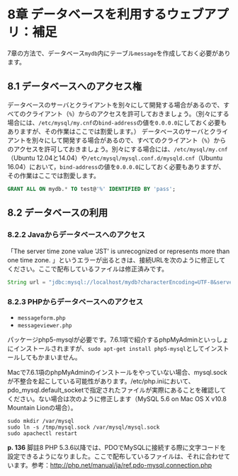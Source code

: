 # 8章 データベースを利用するウェブアプリ：補足

7章の方法で、データベース`mydb`内にテーブル`message`を作成しておく必要があります。

## 8.1 データベースへのアクセス権

データベースのサーバとクライアントを別々にして開発する場合があるので、すべてのクライアント（`%`）からのアクセスを許可しておきましょう。（別々にする場合には、`/etc/mysql/my.cnf`の`bind-address`の値を`0.0.0.0`にしておく必要もありますが、その作業はここでは割愛します。）
データベースのサーバとクライアントを別々にして開発する場合があるので、すべてのクライアント（`%`）からのアクセスを許可しておきましょう。別々にする場合には、`/etc/mysql/my.cnf`（Ubuntu 12.04と14.04）や`/etc/mysql/mysql.conf.d/mysqld.cnf`（Ubuntu 16.04）において，`bind-address`の値を`0.0.0.0`にしておく必要もありますが、その作業はここでは割愛します。

```sql
GRANT ALL ON mydb.* TO test@'%' IDENTIFIED BY 'pass';
```

## 8.2 データベースの利用

### 8.2.2 Javaからデータベースへのアクセス

「The server time zone value 'JST' is unrecognized or represents more than one time zone. 」というエラーが出るときは、接続URLを次のように修正してください。ここで配布しているファイルは修正済みです。

```java
String url = "jdbc:mysql://localhost/mydb?characterEncoding=UTF-8&serverTimezone=JST";
```

### 8.2.3 PHPからデータベースへのアクセス

* `messageform.php`
* `messageviewer.php`

パッケージphp5-mysqlが必要です。7.6.1項で紹介するphpMyAdminといっしょにインストールされますが、`sudo apt-get install php5-mysql`としてインストールしてもかまいません。

Macで7.6.1項のphpMyAdminのインストールをやっていない場合、mysql.sockが不整合を起こしている可能性があります。/etc/php.iniにおいて、pdo_mysql.default_socketで指定されたファイルが実際にあることを確認してください。ない場合は次のように修正します（MySQL 5.6 on Mac OS X v10.8 Mountain Lionの場合）。

```
sudo mkdir /var/mysql
sudo ln -s /tmp/mysql.sock /var/mysql/mysql.sock
sudo apachectl restart
```

**p. 136** 脚註8 PHP 5.3.6以降では、PDOでMySQLに接続する際に文字コードを設定できるようになりました。ここで配布しているファイルは、それに合わせています。参考：http://php.net/manual/ja/ref.pdo-mysql.connection.php
